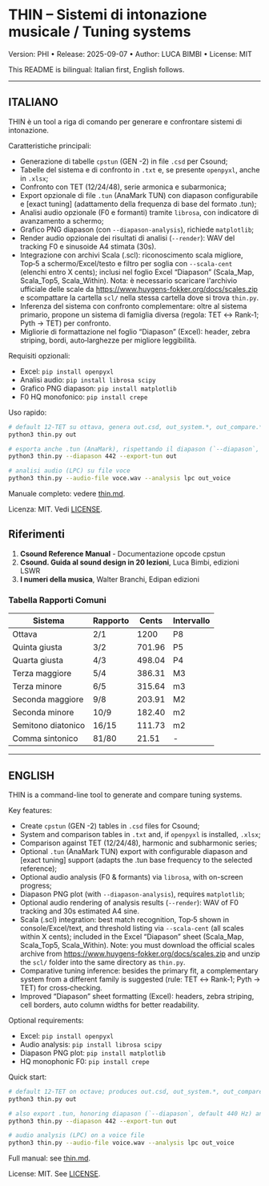 # THIN – Sistemi di intonazione musicale / Tuning systems

Version: PHI • Release: 2025-09-07 • Author: LUCA BIMBI • License: MIT

This README is bilingual: Italian first, English follows.

---

## ITALIANO

THIN è un tool a riga di comando per generare e confrontare sistemi di intonazione.

Caratteristiche principali:
- Generazione di tabelle `cpstun` (GEN -2) in file `.csd` per Csound;
- Tabelle del sistema e di confronto in `.txt` e, se presente `openpyxl`, anche in `.xlsx`;
- Confronto con TET (12/24/48), serie armonica e subarmonica;
- Export opzionale di file `.tun` (AnaMark TUN) con diapason configurabile e [exact tuning] (adattamento della frequenza di base del formato .tun);
- Analisi audio opzionale (F0 e formanti) tramite `librosa`, con indicatore di avanzamento a schermo;
- Grafico PNG diapason (con `--diapason-analysis`), richiede `matplotlib`;
- Render audio opzionale dei risultati di analisi (`--render`): WAV del tracking F0 e sinusoide A4 stimata (30s).
- Integrazione con archivi Scala (.scl): riconoscimento scala migliore, Top‑5 a schermo/Excel/testo e filtro per soglia con `--scala-cent` (elenchi entro X cents); inclusi nel foglio Excel “Diapason” (Scala_Map, Scala_Top5, Scala_Within).
  Nota: è necessario scaricare l'archivio ufficiale delle scale da https://www.huygens-fokker.org/docs/scales.zip e scompattare la cartella `scl/` nella stessa cartella dove si trova `thin.py`.
- Inferenza del sistema con confronto complementare: oltre al sistema primario, propone un sistema di famiglia diversa (regola: TET ↔ Rank‑1; Pyth → TET) per confronto.
- Migliorie di formattazione nel foglio “Diapason” (Excel): header, zebra striping, bordi, auto‑larghezze per migliore leggibilità.

Requisiti opzionali:
- Excel: `pip install openpyxl`
- Analisi audio: `pip install librosa scipy`
- Grafico PNG diapason: `pip install matplotlib`
- F0 HQ monofonico: `pip install crepe`

Uso rapido:
```bash
# default 12-TET su ottava, genera out.csd, out_system.*, out_compare.*
python3 thin.py out

# esporta anche .tun (AnaMark), rispettando il diapason (`--diapason`, default 440 Hz) con [exact tuning]
python3 thin.py --diapason 442 --export-tun out

# analisi audio (LPC) su file voce
python3 thin.py --audio-file voce.wav --analysis lpc out_voice
```

Manuale completo: vedere [thin.md](thin.md).

Licenza: MIT. Vedi [LICENSE](LICENSE).

## Riferimenti

1. **Csound Reference Manual** - Documentazione opcode cpstun
2. **Csound. Guida al sound design in 20 lezioni**, Luca Bimbi, edizioni LSWR
3. **I numeri della musica**, Walter Branchi, Edipan edizioni

### Tabella Rapporti Comuni

| Sistema            | Rapporto | Cents | Intervallo |
|--------------------|----------|-------|------------|
| Ottava             | 2/1 | 1200 | P8 |
| Quinta giusta      | 3/2 | 701.96 | P5 |
| Quarta giusta      | 4/3 | 498.04 | P4 |
| Terza maggiore     | 5/4 | 386.31 | M3 |
| Terza minore       | 6/5 | 315.64 | m3 |
| Seconda maggiore   | 9/8 | 203.91 | M2 |
| Seconda minore     | 10/9 | 182.40 | m2 |
| Semitono diatonico | 16/15 | 111.73 | m2 |
| Comma sintonico    | 81/80 | 21.51 | - |

---

## ENGLISH

THIN is a command-line tool to generate and compare tuning systems.

Key features:
- Create `cpstun` (GEN -2) tables in `.csd` files for Csound;
- System and comparison tables in `.txt` and, if `openpyxl` is installed, `.xlsx`;
- Comparison against TET (12/24/48), harmonic and subharmonic series;
- Optional `.tun` (AnaMark TUN) export with configurable diapason and [exact tuning] support (adapts the .tun base frequency to the selected reference);
- Optional audio analysis (F0 & formants) via `librosa`, with on-screen progress;
- Diapason PNG plot (with `--diapason-analysis`), requires `matplotlib`;
- Optional audio rendering of analysis results (`--render`): WAV of F0 tracking and 30s estimated A4 sine.
- Scala (.scl) integration: best match recognition, Top‑5 shown in console/Excel/text, and threshold listing via `--scala-cent` (all scales within X cents); included in the Excel “Diapason” sheet (Scala_Map, Scala_Top5, Scala_Within).
  Note: you must download the official scales archive from https://www.huygens-fokker.org/docs/scales.zip and unzip the `scl/` folder into the same directory as `thin.py`.
- Comparative tuning inference: besides the primary fit, a complementary system from a different family is suggested (rule: TET ↔ Rank‑1; Pyth → TET) for cross‑checking.
- Improved “Diapason” sheet formatting (Excel): headers, zebra striping, cell borders, auto column widths for better readability.

Optional requirements:
- Excel: `pip install openpyxl`
- Audio analysis: `pip install librosa scipy`
- Diapason PNG plot: `pip install matplotlib`
- HQ monophonic F0: `pip install crepe`

Quick start:
```bash
# default 12-TET on octave; produces out.csd, out_system.*, out_compare.*
python3 thin.py out

# also export .tun, honoring diapason (`--diapason`, default 440 Hz) and using [exact tuning]
python3 thin.py --diapason 442 --export-tun out

# audio analysis (LPC) on a voice file
python3 thin.py --audio-file voice.wav --analysis lpc out_voice
```

Full manual: see [thin.md](thin.md).

License: MIT. See [LICENSE](LICENSE).
